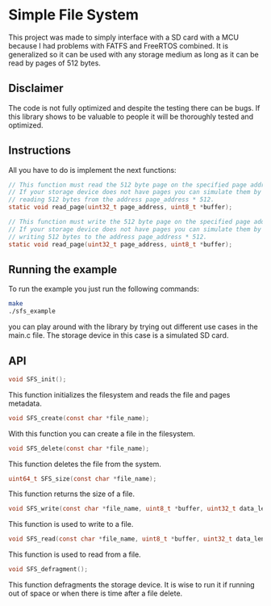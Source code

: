 # Simple File System
This project was made to simply interface with a SD card with a MCU because I had problems with FATFS and FreeRTOS combined. It is generalized so it can be used with any storage medium as long as it can be read by pages of 512 bytes.

## Disclaimer
The code is not fully optimized and despite the testing there can be bugs. If this library shows to be valuable to people it will be thoroughly tested and optimized.

## Instructions

All you have to do is implement the next functions:
```c
// This function must read the 512 byte page on the specified page address.
// If your storage device does not have pages you can simulate them by 
// reading 512 bytes from the address page_address * 512.
static void read_page(uint32_t page_address, uint8_t *buffer);

// This function must write the 512 byte page on the specified page address.
// If your storage device does not have pages you can simulate them by 
// writing 512 bytes to the address page_address * 512.
static void read_page(uint32_t page_address, uint8_t *buffer);
```

## Running the example
To run the example you just run the following commands:
```bash
make
./sfs_example
```

you can play around with the library by trying out different use cases in the main.c file. The storage device in this case is a simulated SD card.

## API

```c
void SFS_init();
```
This function initializes the filesystem and reads the file and pages metadata.

```c
void SFS_create(const char *file_name);
```
With this function you can create a file in the filesystem.

```c
void SFS_delete(const char *file_name);
```
This function deletes the file from the system.

```c
uint64_t SFS_size(const char *file_name);
```
This function returns the size of a file.

```c
void SFS_write(const char *file_name, uint8_t *buffer, uint32_t data_len);
```
This function is used to write to a file.

```c
void SFS_read(const char *file_name, uint8_t *buffer, uint32_t data_len, uint64_t offset);
```
This function is used to read from a file.

```c
void SFS_defragment();
```
This function defragments the storage device. It is wise to run it if running out of space or when there is time after a file delete.
